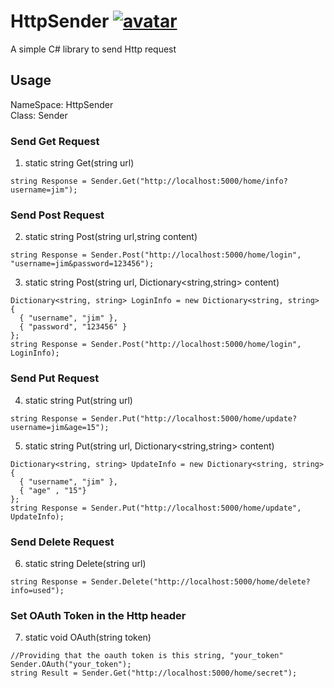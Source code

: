 # HttpSender [![avatar](https://img.shields.io/badge/nuget-v0.0.0-yellowgreen.svg)](https://www.nuget.org/packages/HttpSender/)
A simple C# library to send Http request

## Usage
NameSpace: HttpSender  
Class: Sender

### Send Get Request
1. static string Get(string url)  
```
string Response = Sender.Get("http://localhost:5000/home/info?username=jim");
```
### Send Post Request
2. static string Post(string url,string content)  
```
string Response = Sender.Post("http://localhost:5000/home/login", "username=jim&password=123456");
```
3. static string Post(string url, Dictionary<string,string> content)  
```
Dictionary<string, string> LoginInfo = new Dictionary<string, string> 
{ 
  { "username", "jim" },
  { "password", "123456" }
};
string Response = Sender.Post("http://localhost:5000/home/login", LoginInfo);
```
### Send Put Request
4. static string Put(string url)  
```
string Response = Sender.Put("http://localhost:5000/home/update?username=jim&age=15");
```
5. static string Put(string url, Dictionary<string,string> content)  
```
Dictionary<string, string> UpdateInfo = new Dictionary<string, string> 
{ 
  { "username", "jim" },
  { "age" , "15"}
};
string Response = Sender.Put("http://localhost:5000/home/update", UpdateInfo);
```
### Send Delete Request
6. static string Delete(string url)  
```
string Response = Sender.Delete("http://localhost:5000/home/delete?info=used");
```
### Set OAuth Token in the Http header
7. static void OAuth(string token)
```
//Providing that the oauth token is this string, "your_token"
Sender.OAuth("your_token");
string Result = Sender.Get("http://localhost:5000/home/secret");
```
